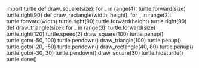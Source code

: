 import turtle
def draw_square(size):
    for _ in range(4):
        turtle.forward(size)
        turtle.right(90)
def draw_rectangle(width, height):
    for _ in range(2):
        turtle.forward(width)
        turtle.right(90)
        turtle.forward(height)
        turtle.right(90)
def draw_triangle(size):
    for _ in range(3):
        turtle.forward(size)
        turtle.right(120)
turtle.speed(2)
draw_square(100)
turtle.penup()
turtle.goto(-50, 100)
turtle.pendown()
draw_triangle(100)
turtle.penup()
turtle.goto(-20, -50)
turtle.pendown()
draw_rectangle(40, 80)
turtle.penup()
turtle.goto(-30, 30)
turtle.pendown()
draw_square(30)
turtle.hideturtle()
turtle.done()

